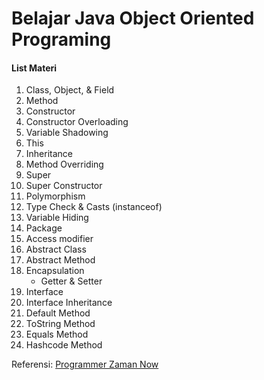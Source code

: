# Belajar Java Object Oriented Programing
#### List Materi
1. Class, Object, & Field
2. Method
3. Constructor
4. Constructor Overloading
5. Variable Shadowing
6. This
7. Inheritance
8. Method Overriding
9. Super
10. Super Constructor
11. Polymorphism
12. Type Check & Casts (instanceof)
13. Variable Hiding
14. Package
15. Access modifier
16. Abstract Class
17. Abstract Method
18. Encapsulation
    - Getter & Setter
19. Interface
20. Interface Inheritance
20. Default Method
21. ToString Method
22. Equals Method
23. Hashcode Method

Referensi:  [Programmer Zaman Now](https://www.youtube.com/ProgrammerZamanNow)